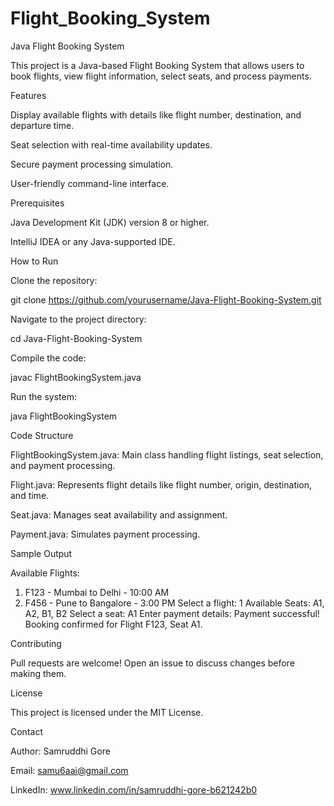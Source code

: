 # Flight_Booking_System
Java Flight Booking System

This project is a Java-based Flight Booking System that allows users to book flights, view flight information, select seats, and process payments.

Features

Display available flights with details like flight number, destination, and departure time.

Seat selection with real-time availability updates.

Secure payment processing simulation.

User-friendly command-line interface.

Prerequisites

Java Development Kit (JDK) version 8 or higher.

IntelliJ IDEA or any Java-supported IDE.

How to Run

Clone the repository:

git clone https://github.com/yourusername/Java-Flight-Booking-System.git

Navigate to the project directory:

cd Java-Flight-Booking-System

Compile the code:

javac FlightBookingSystem.java

Run the system:

java FlightBookingSystem

Code Structure

FlightBookingSystem.java: Main class handling flight listings, seat selection, and payment processing.

Flight.java: Represents flight details like flight number, origin, destination, and time.

Seat.java: Manages seat availability and assignment.

Payment.java: Simulates payment processing.

Sample Output

Available Flights:
1) F123 - Mumbai to Delhi - 10:00 AM
2) F456 - Pune to Bangalore - 3:00 PM
Select a flight: 1
Available Seats: A1, A2, B1, B2
Select a seat: A1
Enter payment details:
Payment successful!
Booking confirmed for Flight F123, Seat A1.

Contributing

Pull requests are welcome! Open an issue to discuss changes before making them.

License

This project is licensed under the MIT License.

Contact

Author: Samruddhi Gore

Email: samu6aai@gmail.com

LinkedIn: www.linkedin.com/in/samruddhi-gore-b621242b0
